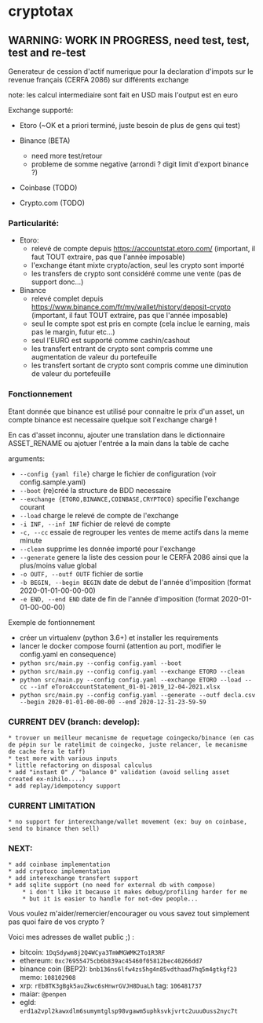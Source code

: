 # cryptotax

## WARNING: WORK IN PROGRESS, need test, test, test and re-test

Generateur de cession d'actif numerique pour la declaration d'impots sur le revenue français (CERFA 2086) sur différents exchange

note: les calcul intermediaire sont fait en USD mais l'output est en euro

Exchange supporté:
* Etoro (~OK et a priori terminé, juste besoin de plus de gens qui test)
* Binance (BETA)
   * need more test/retour
   * probleme de somme negative (arrondi ? digit limit d'export binance ?)

* Coinbase (TODO)
* Crypto.com (TODO)


### Particularité:
* Etoro:
  * relevé de compte depuis https://accountstat.etoro.com/ (important, il faut TOUT extraire, pas que l'année imposable)
  * l'exchange étant mixte crypto/action, seul les crypto sont importé
  * les transfers de crypto sont considéré comme une vente (pas de support donc...)  
* Binance
  * relevé complet depuis https://www.binance.com/fr/my/wallet/history/deposit-crypto (important, il faut TOUT extraire, pas que l'année imposable)
  * seul le compte spot est pris en compte (cela inclue le earning, mais pas le margin, futur etc...)
  * seul l'EURO est supporté comme cashin/cashout  
  * les transfert entrant de crypto sont compris comme une augmentation de valeur du portefeuille
  * les transfert sortant de crypto sont compris comme une diminution de valeur du portefeuille

### Fonctionnement

Etant donnée que binance est utilisé pour connaitre le prix d'un asset, un compte binance est necessaire quelque soit l'exchange chargé !

En cas d'asset inconnu, ajouter une translation dans le dictionnaire ASSET_RENAME ou ajotuer l'entrée a la main dans la table de cache 

arguments:
* `--config {yaml file}` charge le fichier de configuration (voir config.sample.yaml) 
* `--boot`                (re)créé la structure de BDD necessaire
* `--exchange {ETORO,BINANCE,COINBASE,CRYPTOCO}` specifie l'exchange courant
* `--load`  charge le relevé de compte de l'exchange
* `-i INF, --inf INF`     fichier de relevé de compte
* `-c, --cc`              essaie de regrouper les ventes de meme actifs dans la meme minute
* `--clean` supprime les donnée importé pour l'exchange
* `--generate` genere la liste des cession pour le CERFA 2086 ainsi que la plus/moins value global
* `-o OUTF, --outf OUTF`  fichier de sortie
* `-b BEGIN, --begin BEGIN` date de debut de l'année d'imposition (format 2020-01-01-00-00-00)
* `-e END, --end END`  date de fin de l'année d'imposition (format 2020-01-01-00-00-00)


Exemple de fontionnement
* créer un virtualenv (python 3.6+) et installer les requirements
* lancer le docker compose fourni (attention au port, modifier le config.yaml en consequence)
* `python src/main.py --config config.yaml --boot`
* `python src/main.py --config config.yaml --exchange ETORO --clean`
* `python src/main.py --config config.yaml --exchange ETORO --load --cc --inf eToroAccountStatement_01-01-2019_12-04-2021.xlsx`
* `python src/main.py --config config.yaml --generate --outf decla.csv --begin 2020-01-01-00-00-00 --end 2020-12-31-23-59-59`


### CURRENT DEV (branch: develop):

    * trovuer un meilleur mecanisme de requetage coingecko/binance (en cas de pépin sur le ratelimit de coingecko, juste relancer, le mecanisme de cache fera le taff) 
    * test more with various inputs
    * little refactoring on disposal calculus
    * add "instant 0" / "balance 0" validation (avoid selling asset created ex-nihilo....)
    * add replay/idempotency support

### CURRENT LIMITATION

    * no support for interexchange/wallet movement (ex: buy on coinbase, send to binance then sell)  

### NEXT: 

    * add coinbase implementation
    * add cryptoco implementation
    * add interexchange transfert support
    * add sqlite support (no need for external db with compose)
        * i don't like it because it makes debug/profiling harder for me
        * but it is easier to handle for not-dev people...


Vous voulez m'aider/remercier/encourager ou vous savez tout simplement pas quoi faire de vos crypto ?

Voici mes adresses de wallet public ;) :

* bitcoin: `1DqSdywm8j2Q4WCya3TmWMGWMK2To1R3RF`
* ethereum: `0xc76955475cb6b839ac45460f05812bec40266dd7`
* binance coin (BEP2): `bnb136ns6lfw4zs5hg4n85vdthaad7hq5m4gtkgf23` memo: `108102908`
* xrp: `rEb8TK3gBgk5auZkwc6sHnwrGVJH8DuaLh` tag: `106481737`
* maiar: `@penpen`
* egld: `erd1a2vpl2kawxdlm6sumymtglsp98vgawm5uphksvkjvrtc2uuu0uss2nyc7t`

